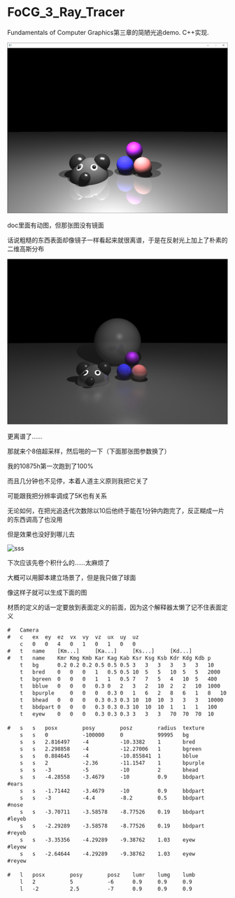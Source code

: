 # FoCG_3_Ray_Tracer
Fundamentals of Computer Graphics第三章的简陋光追demo. C++实现.

![screenshot3](doc/screenshot3.png)

doc里面有动图，但那张图没有镜面

话说粗糙的东西表面却像镜子一样看起来就很离谱，于是在反射光上加上了朴素的二维高斯分布

![sss0](doc/sss0.png)

更离谱了……

那就来个8倍超采样，然后啪的一下（下面那张图参数换了）

我的10875h第一次跑到了100%

而且几分钟也不见停，本着人道主义原则我把它关了

可能跟我把分辨率调成了5K也有关系

无论如何，在把光追迭代次数除以10后他终于能在1分钟内跑完了，反正糊成一片的东西调高了也没用

但是效果也没好到哪儿去

![sss](doc/sss.png)

下次应该先卷个积什么的……太麻烦了

大概可以用脚本建立场景了，但是我只做了球面

像这样子就可以生成下面的图

材质的定义的话一定要放到表面定义的前面，因为这个解释器太懒了记不住表面定义

```
#	Camera
#	c	ex	ey	ez	vx	vy	vz	ux	uy	uz
	c	0	0	4	0	1	0	1	0	0
#	t	name	[Km...]		[Ka...]		[Ks...]		[Kd...]
#	t	name	Kmr	Kmg	Kmb	Kar	Kag	Kab	Ksr	Ksg	Ksb	Kdr	Kdg	Kdb	p
	t	bg		0.2	0.2	0.2	0.5	0.5	0.5	3	3	3	3	3	3	10
	t	bred	0	0	0	1	0.5	0.5	10	5	5	10	5	5	2000
	t	bgreen	0	0	0	1	1	0.5	7	7	5	4	10	5	400
	t	bblue	0	0	0	0.3	0	2	3	2	10	2	2	10	1000
	t	bpurple		0	0	0	0.3	0	1	6	2	8	6	1	8	10
	t	bhead	0	0	0	0.3	0.3	0.3	10	10	10	3	3	3	10000
	t	bbdpart	0	0	0	0.3	0.3	0.3	10	10	10	1	1	1	100
	t	eyew	0	0	0	0.3	0.3	0.3	3	3	3	70	70	70	10

#	s	s	posx		posy		posz		radius	texture
	s	s	0			-100000		0			99995	bg
	s	s	2.816497	-4			-10.3382	1		bred
	s	s	2.298858	-4			-12.27006	1		bgreen
	s	s	0.884645	-4			-10.855841	1		bblue
	s	s	2			-2.36		-11.1547	1		bpurple
	s	s	-3			-5			-10			2		bhead
	s	s	-4.28558	-3.4679		-10			0.9		bbdpart		#ears
	s	s	-1.71442	-3.4679		-10			0.9		bbdpart
	s	s	-3			-4.4		-8.2		0.5		bbdpart		#nose
	s	s	-3.70711	-3.58578	-8.77526	0.19	bbdpart		#leyeb
	s	s	-2.29289	-3.58578	-8.77526	0.19	bbdpart		#reyeb
	s	s	-3.35356	-4.29289	-9.38762	1.03	eyew		#leyew
	s	s	-2.64644	-4.29289	-9.38762	1.03	eyew		#reyew
	
#	l	posx		posy		posz	lumr	lumg	lumb
	l	2			5			-6		0.9		0.9		0.9
	l	-2			2.5			-7		0.9		0.9		0.9
```



